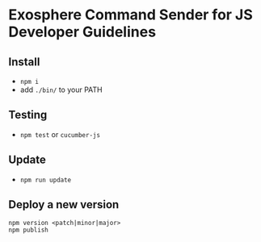 # Exosphere Command Sender for JS Developer Guidelines

## Install

* `npm i`
* add `./bin/` to your PATH


## Testing

* `npm test` or `cucumber-js`


## Update

* `npm run update`


## Deploy a new version

```
npm version <patch|minor|major>
npm publish
```
